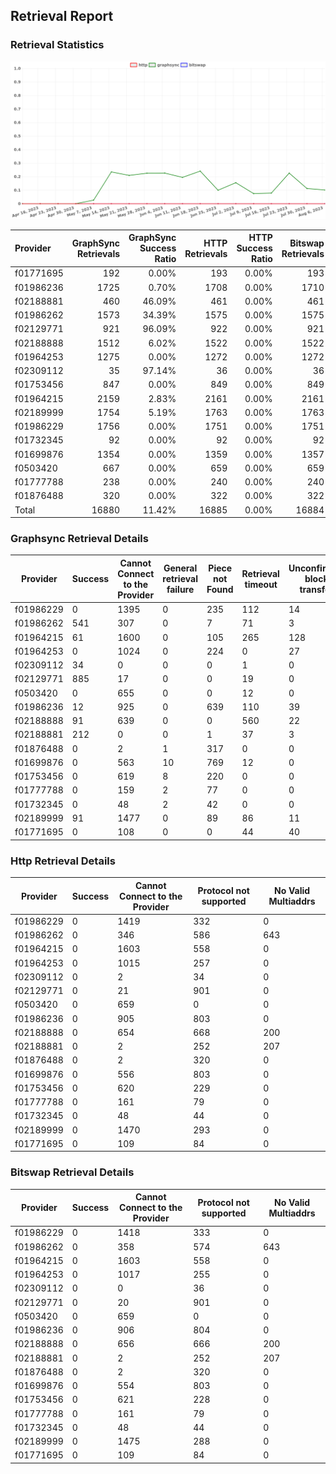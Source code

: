 ## Retrieval Report
### Retrieval Statistics
<img src="https://raw.githubusercontent.com/data-preservation-programs/filplus-checker-assets/main/filecoin-project/filecoin-plus-large-datasets/issues/1293/1691731820417.png"/>

| Provider  | GraphSync Retrievals | GraphSync Success Ratio | HTTP Retrievals | HTTP Success Ratio | Bitswap Retrievals | Bitswap Success Ratio |
| :-------- | -------------------: | ----------------------: | --------------: | -----------------: | -----------------: | --------------------: |
| f01771695 |                  192 |                   0.00% |             193 |              0.00% |                193 |                 0.00% |
| f01986236 |                 1725 |                   0.70% |            1708 |              0.00% |               1710 |                 0.00% |
| f02188881 |                  460 |                  46.09% |             461 |              0.00% |                461 |                 0.00% |
| f01986262 |                 1573 |                  34.39% |            1575 |              0.00% |               1575 |                 0.00% |
| f02129771 |                  921 |                  96.09% |             922 |              0.00% |                921 |                 0.00% |
| f02188888 |                 1512 |                   6.02% |            1522 |              0.00% |               1522 |                 0.00% |
| f01964253 |                 1275 |                   0.00% |            1272 |              0.00% |               1272 |                 0.00% |
| f02309112 |                   35 |                  97.14% |              36 |              0.00% |                 36 |                 0.00% |
| f01753456 |                  847 |                   0.00% |             849 |              0.00% |                849 |                 0.00% |
| f01964215 |                 2159 |                   2.83% |            2161 |              0.00% |               2161 |                 0.00% |
| f02189999 |                 1754 |                   5.19% |            1763 |              0.00% |               1763 |                 0.00% |
| f01986229 |                 1756 |                   0.00% |            1751 |              0.00% |               1751 |                 0.00% |
| f01732345 |                   92 |                   0.00% |              92 |              0.00% |                 92 |                 0.00% |
| f01699876 |                 1354 |                   0.00% |            1359 |              0.00% |               1357 |                 0.00% |
| f0503420  |                  667 |                   0.00% |             659 |              0.00% |                659 |                 0.00% |
| f01777788 |                  238 |                   0.00% |             240 |              0.00% |                240 |                 0.00% |
| f01876488 |                  320 |                   0.00% |             322 |              0.00% |                322 |                 0.00% |
| Total     |                16880 |                  11.42% |           16885 |              0.00% |              16884 |                 0.00% |

### Graphsync Retrieval Details
| Provider  | Success | Cannot Connect to the Provider | General retrieval failure | Piece not Found | Retrieval timeout | Unconfirmed block transfer | No Valid Multiaddrs |
| --------- | ------- | ------------------------------ | ------------------------- | --------------- | ----------------- | -------------------------- | ------------------- |
| f01986229 | 0       | 1395                           | 0                         | 235             | 112               | 14                         | 0                   |
| f01986262 | 541     | 307                            | 0                         | 7               | 71                | 3                          | 644                 |
| f01964215 | 61      | 1600                           | 0                         | 105             | 265               | 128                        | 0                   |
| f01964253 | 0       | 1024                           | 0                         | 224             | 0                 | 27                         | 0                   |
| f02309112 | 34      | 0                              | 0                         | 0               | 1                 | 0                          | 0                   |
| f02129771 | 885     | 17                             | 0                         | 0               | 19                | 0                          | 0                   |
| f0503420  | 0       | 655                            | 0                         | 0               | 12                | 0                          | 0                   |
| f01986236 | 12      | 925                            | 0                         | 639             | 110               | 39                         | 0                   |
| f02188888 | 91      | 639                            | 0                         | 0               | 560               | 22                         | 200                 |
| f02188881 | 212     | 0                              | 0                         | 1               | 37                | 3                          | 207                 |
| f01876488 | 0       | 2                              | 1                         | 317             | 0                 | 0                          | 0                   |
| f01699876 | 0       | 563                            | 10                        | 769             | 12                | 0                          | 0                   |
| f01753456 | 0       | 619                            | 8                         | 220             | 0                 | 0                          | 0                   |
| f01777788 | 0       | 159                            | 2                         | 77              | 0                 | 0                          | 0                   |
| f01732345 | 0       | 48                             | 2                         | 42              | 0                 | 0                          | 0                   |
| f02189999 | 91      | 1477                           | 0                         | 89              | 86                | 11                         | 0                   |
| f01771695 | 0       | 108                            | 0                         | 0               | 44                | 40                         | 0                   |

### Http Retrieval Details
| Provider  | Success | Cannot Connect to the Provider | Protocol not supported | No Valid Multiaddrs |
| --------- | ------- | ------------------------------ | ---------------------- | ------------------- |
| f01986229 | 0       | 1419                           | 332                    | 0                   |
| f01986262 | 0       | 346                            | 586                    | 643                 |
| f01964215 | 0       | 1603                           | 558                    | 0                   |
| f01964253 | 0       | 1015                           | 257                    | 0                   |
| f02309112 | 0       | 2                              | 34                     | 0                   |
| f02129771 | 0       | 21                             | 901                    | 0                   |
| f0503420  | 0       | 659                            | 0                      | 0                   |
| f01986236 | 0       | 905                            | 803                    | 0                   |
| f02188888 | 0       | 654                            | 668                    | 200                 |
| f02188881 | 0       | 2                              | 252                    | 207                 |
| f01876488 | 0       | 2                              | 320                    | 0                   |
| f01699876 | 0       | 556                            | 803                    | 0                   |
| f01753456 | 0       | 620                            | 229                    | 0                   |
| f01777788 | 0       | 161                            | 79                     | 0                   |
| f01732345 | 0       | 48                             | 44                     | 0                   |
| f02189999 | 0       | 1470                           | 293                    | 0                   |
| f01771695 | 0       | 109                            | 84                     | 0                   |

### Bitswap Retrieval Details
| Provider  | Success | Cannot Connect to the Provider | Protocol not supported | No Valid Multiaddrs |
| --------- | ------- | ------------------------------ | ---------------------- | ------------------- |
| f01986229 | 0       | 1418                           | 333                    | 0                   |
| f01986262 | 0       | 358                            | 574                    | 643                 |
| f01964215 | 0       | 1603                           | 558                    | 0                   |
| f01964253 | 0       | 1017                           | 255                    | 0                   |
| f02309112 | 0       | 0                              | 36                     | 0                   |
| f02129771 | 0       | 20                             | 901                    | 0                   |
| f0503420  | 0       | 659                            | 0                      | 0                   |
| f01986236 | 0       | 906                            | 804                    | 0                   |
| f02188888 | 0       | 656                            | 666                    | 200                 |
| f02188881 | 0       | 2                              | 252                    | 207                 |
| f01876488 | 0       | 2                              | 320                    | 0                   |
| f01699876 | 0       | 554                            | 803                    | 0                   |
| f01753456 | 0       | 621                            | 228                    | 0                   |
| f01777788 | 0       | 161                            | 79                     | 0                   |
| f01732345 | 0       | 48                             | 44                     | 0                   |
| f02189999 | 0       | 1475                           | 288                    | 0                   |
| f01771695 | 0       | 109                            | 84                     | 0                   |
